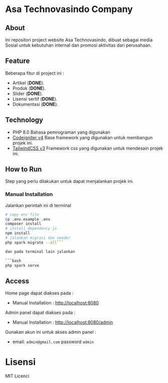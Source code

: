 # Asa Technovasindo Company

## About

Ini repositori project website Asa Technovasindo, dibuat sebagai media Sosial untuk kebutuhan internal dan promosi aktivitas dari perusahaan. 

## Feature

Beberapa fitur di project ini :

- Artikel (**DONE**).
- Produk (**DONE**).
- Slider (**DONE**). 
- Lisensi sertif (**DONE**). 
- Dokumentasi (**DONE**). 

## Technology

- PHP 8.0
  Bahasa pemrograman yang digunakan
- [Codeigniter v4](https://codeigniter.com/)
  Base framework yang digunakan untuk membangun projek ini.
- [TailwindCSS v3](https://tailwindcss.com/)
  Framework css yang digunakan untuk mendesain projek ini.

## How to Run

Step yang perlu dilakukan untuk dapat menjalankan projek ini.

### Manual Installation

Jalankan perintah ini di terminal

```bash
# copy env file
cp .env.example .env
composer install 
# install dependency js 
npm install
# jalankan migrasi dan seeder
php spark migrate --all```

dan pada terminal lain jalankan

```bash
php spark serve
```

## Access

Home page dapat diakses pada :

- Manual Installation : [http://localhost:8080](http://localhost:8080)

Admin panel dapat diakses pada : 

- Manual Installation : [http://localhost:8080/admin](http://localhost:8080/admin)

Gunakan akun ini untuk akses admin panel :

- email: `admin@gmail.com`
password `admin`

# Lisensi
MIT Licenci
